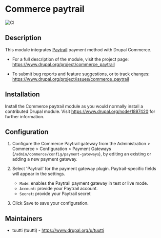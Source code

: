 # Commerce paytrail

![CI](https://github.com/tuutti/commerce_paytrail/workflows/CI/badge.svg)

## Description

This module integrates [Paytrail](https://www.paytrail.com/en) payment method with Drupal Commerce.

 * For a full description of the module, visit the project page:
   https://www.drupal.org/project/commerce_paytrail

 * To submit bug reports and feature suggestions, or to track changes:
   https://www.drupal.org/project/issues/commerce_paytrail

## Installation

Install the Commerce paytrail module as you would normally install a contributed
Drupal module. Visit https://www.drupal.org/node/1897420 for further
information.

## Configuration

1. Configure the Commerce Paytrail gateway from the Administration > Commerce >
   Configuration > Payment Gateways (`/admin/commerce/config/payment-gateways`),
   by editing an existing or adding a new payment gateway.
2. Select 'Paytrail' for the payment gateway plugin. Paytrail-specific fields
   will appear in the settings.

   * `Mode`: enables the Paytrail payment gateway in test or live mode.
   * `Account`: provide your Paytrail account.
   * `Secret`: provide your Paytrail secret

3. Click Save to save your configuration.

## Maintainers

* tuutti (tuutti) - https://www.drupal.org/u/tuutti
